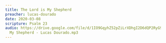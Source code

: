 ```yaml
---
title: The Lord is My Shepherd
preacher: lucas-dourado
date: 2020-03-08
scripture: Psalm 23
audio: https://drive.google.com/file/d/1IO9GqyhZ52pZiLrXDhgI2D6dQP2RyG9Y/view
  My Shepherd - Lucas Dourado.mp3
---
```

